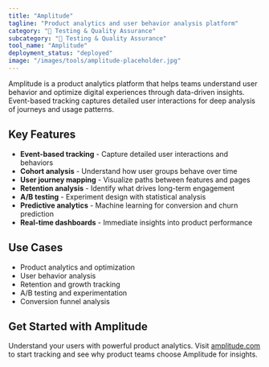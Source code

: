 ```yaml
---
title: "Amplitude"
tagline: "Product analytics and user behavior analysis platform"
category: "🧪 Testing & Quality Assurance"
subcategory: "🧪 Testing & Quality Assurance"
tool_name: "Amplitude"
deployment_status: "deployed"
image: "/images/tools/amplitude-placeholder.jpg"
---
```

Amplitude is a product analytics platform that helps teams understand user behavior and optimize digital experiences through data-driven insights. Event-based tracking captures detailed user interactions for deep analysis of journeys and usage patterns.

## Key Features

- **Event-based tracking** - Capture detailed user interactions and behaviors
- **Cohort analysis** - Understand how user groups behave over time
- **User journey mapping** - Visualize paths between features and pages
- **Retention analysis** - Identify what drives long-term engagement
- **A/B testing** - Experiment design with statistical analysis
- **Predictive analytics** - Machine learning for conversion and churn prediction
- **Real-time dashboards** - Immediate insights into product performance

## Use Cases

- Product analytics and optimization
- User behavior analysis
- Retention and growth tracking
- A/B testing and experimentation
- Conversion funnel analysis

## Get Started with Amplitude

Understand your users with powerful product analytics. Visit [amplitude.com](https://amplitude.com) to start tracking and see why product teams choose Amplitude for insights.
